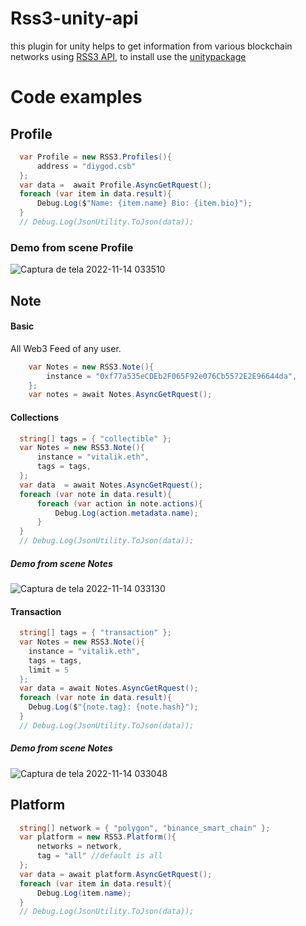 # Rss3-unity-api
this plugin for unity helps to get information from various blockchain networks using [RSS3 API](https://docs.rss3.io/reference/getnotesbyinstance),
to install use the [unitypackage](https://github.com/lucasespinosa28/Rss3-unity-api/releases/tag/beta)

# Code examples
## Profile
```csharp
  var Profile = new RSS3.Profiles(){
      address = "diygod.csb"
  };
  var data =  await Profile.AsyncGetRquest();
  foreach (var item in data.result){
      Debug.Log($"Name: {item.name} Bio: {item.bio}");
  }
  // Debug.Log(JsonUtility.ToJson(data));
```
### Demo from scene Profile
![Captura de tela 2022-11-14 033510](https://user-images.githubusercontent.com/52639395/201592836-5e84da5f-5041-4a7b-adfe-f2c9377b69c0.png)
## Note
#### Basic
All Web3 Feed of any user.
```csharp
    var Notes = new RSS3.Note(){
        instance = "0xf77a535eCDEb2F065F92e076Cb5572E2E96644da",
    };
    var notes = await Notes.AsyncGetRquest();
```
#### Collections
```csharp
  string[] tags = { "collectible" };
  var Notes = new RSS3.Note(){
      instance = "vitalik.eth",
      tags = tags,
  };
  var data  = await Notes.AsyncGetRquest();
  foreach (var note in data.result){
      foreach (var action in note.actions){
          Debug.Log(action.metadata.name);
      }
  }
  // Debug.Log(JsonUtility.ToJson(data));
```
##### Demo from scene Notes
![Captura de tela 2022-11-14 033130](https://user-images.githubusercontent.com/52639395/201592840-68b12270-677f-4821-8426-3da3d6c46072.png)
#### Transaction
```csharp
  string[] tags = { "transaction" };
  var Notes = new RSS3.Note(){
    instance = "vitalik.eth",
    tags = tags,
    limit = 5
  };
  var data = await Notes.AsyncGetRquest();
  foreach (var note in data.result){
    Debug.Log($"{note.tag}: {note.hash}");
  }
  // Debug.Log(JsonUtility.ToJson(data));
```
##### Demo from scene Notes
![Captura de tela 2022-11-14 033048](https://user-images.githubusercontent.com/52639395/201592843-62e56c3d-b84e-42a3-a275-90ef356cf55d.png)
## Platform
```csharp
  string[] network = { "polygon", "binance_smart_chain" };
  var platform = new RSS3.Platform(){
      networks = network,
      tag = "all" //default is all
  };
  var data = await platform.AsyncGetRquest();
  foreach (var item in data.result){
      Debug.Log(item.name);
  }
  // Debug.Log(JsonUtility.ToJson(data));
```







